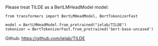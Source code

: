 Please treat TILDE as a BertLMHeadModel model:
```
from transformers import BertLMHeadModel, BertTokenizerFast

model = BertLMHeadModel.from_pretrained("ielab/TILDE")
tokenizer = BertTokenizerFast.from_pretrained('bert-base-uncased')
```

Github: https://github.com/ielab/TILDE